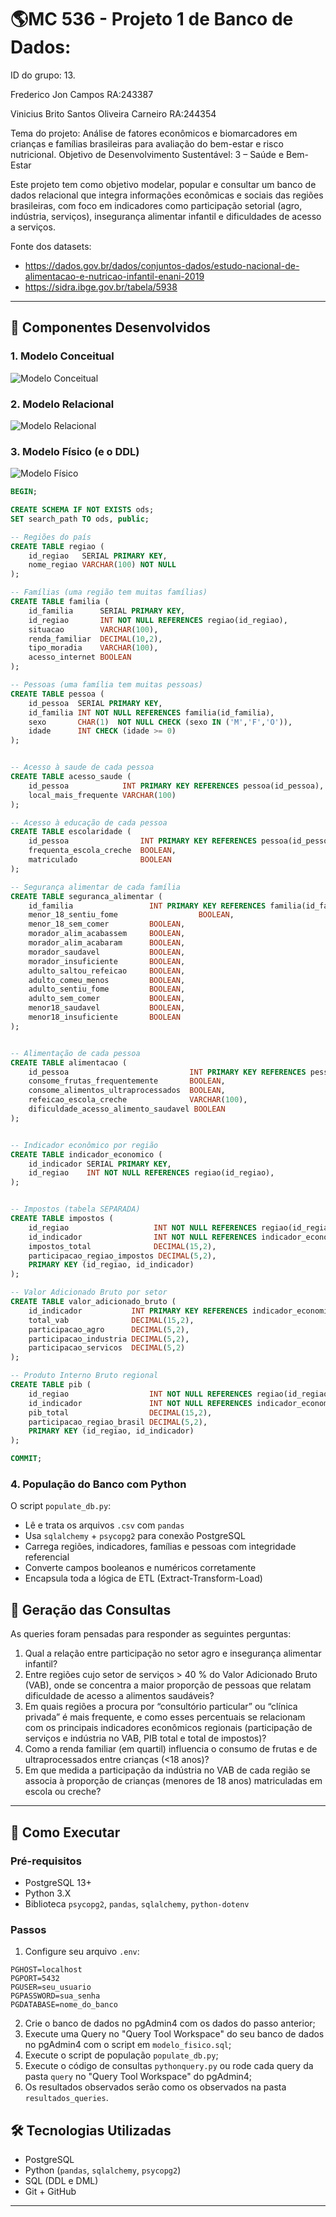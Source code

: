 # 🌎MC 536 - Projeto 1 de Banco de Dados:

ID do grupo: 13.

Frederico Jon Campos RA:243387

Vinicius Brito Santos Oliveira Carneiro RA:244354

Tema do projeto: Análise de fatores econômicos e biomarcadores em crianças e famílias brasileiras para avaliação do bem-estar e risco nutricional.
Objetivo de Desenvolvimento Sustentável: 3 – Saúde e Bem-Estar

Este projeto tem como objetivo modelar, popular e consultar um banco de dados relacional que integra informações econômicas e sociais das regiões brasileiras, com foco em indicadores como participação setorial (agro, indústria, serviços), insegurança alimentar infantil e dificuldades de acesso a serviços.

Fonte dos datasets: 
- https://dados.gov.br/dados/conjuntos-dados/estudo-nacional-de-alimentacao-e-nutricao-infantil-enani-2019
- https://sidra.ibge.gov.br/tabela/5938 


---

## 🧱 Componentes Desenvolvidos

### 1. Modelo Conceitual
![Modelo Conceitual](modelos/modelo_conceitual.jpg)

### 2. Modelo Relacional
![Modelo Relacional](modelos/modelo_relacional.jpg)

### 3. Modelo Físico (e o DDL)
![Modelo Físico](modelos/modelo_fisico.jpg)

```sql
BEGIN;

CREATE SCHEMA IF NOT EXISTS ods;
SET search_path TO ods, public;

-- Regiões do país
CREATE TABLE regiao (
    id_regiao   SERIAL PRIMARY KEY,
    nome_regiao VARCHAR(100) NOT NULL
);

-- Famílias (uma região tem muitas famílias)
CREATE TABLE familia (
    id_familia      SERIAL PRIMARY KEY,
    id_regiao       INT NOT NULL REFERENCES regiao(id_regiao),
    situacao        VARCHAR(100),
    renda_familiar  DECIMAL(10,2),
    tipo_moradia    VARCHAR(100),
    acesso_internet BOOLEAN
);

-- Pessoas (uma família tem muitas pessoas)
CREATE TABLE pessoa (
    id_pessoa  SERIAL PRIMARY KEY,
    id_familia INT NOT NULL REFERENCES familia(id_familia),
    sexo       CHAR(1)  NOT NULL CHECK (sexo IN ('M','F','O')),
    idade      INT CHECK (idade >= 0)
);


-- Acesso à saude de cada pessoa
CREATE TABLE acesso_saude (
    id_pessoa            INT PRIMARY KEY REFERENCES pessoa(id_pessoa),
    local_mais_frequente VARCHAR(100)
);

-- Acesso à educação de cada pessoa
CREATE TABLE escolaridade (
    id_pessoa                INT PRIMARY KEY REFERENCES pessoa(id_pessoa),
    frequenta_escola_creche  BOOLEAN,
    matriculado              BOOLEAN
);

-- Segurança alimentar de cada família
CREATE TABLE seguranca_alimentar (
    id_familia                 INT PRIMARY KEY REFERENCES familia(id_familia),
    menor_18_sentiu_fome                  BOOLEAN,
    menor_18_sem_comer         BOOLEAN,
    morador_alim_acabassem     BOOLEAN,
    morador_alim_acabaram      BOOLEAN,
    morador_saudavel           BOOLEAN,
    morador_insuficiente       BOOLEAN,
    adulto_saltou_refeicao     BOOLEAN,
    adulto_comeu_menos         BOOLEAN,
    adulto_sentiu_fome         BOOLEAN,
    adulto_sem_comer           BOOLEAN,
    menor18_saudavel           BOOLEAN,
    menor18_insuficiente       BOOLEAN
);


-- Alimentação de cada pessoa
CREATE TABLE alimentacao (
    id_pessoa                           INT PRIMARY KEY REFERENCES pessoa(id_pessoa),
    consome_frutas_frequentemente       BOOLEAN,
    consome_alimentos_ultraprocessados  BOOLEAN,
    refeicao_escola_creche              VARCHAR(100),
    dificuldade_acesso_alimento_saudavel BOOLEAN
);


-- Indicador econômico por região
CREATE TABLE indicador_economico (
    id_indicador SERIAL PRIMARY KEY,
    id_regiao    INT NOT NULL REFERENCES regiao(id_regiao),
);


-- Impostos (tabela SEPARADA)
CREATE TABLE impostos (
    id_regiao                   INT NOT NULL REFERENCES regiao(id_regiao),
    id_indicador                INT NOT NULL REFERENCES indicador_economico(id_indicador),
    impostos_total              DECIMAL(15,2),
    participacao_regiao_impostos DECIMAL(5,2),
    PRIMARY KEY (id_regiao, id_indicador)
);

-- Valor Adicionado Bruto por setor
CREATE TABLE valor_adicionado_bruto (
    id_indicador           INT PRIMARY KEY REFERENCES indicador_economico(id_indicador),
    total_vab              DECIMAL(15,2),
    participacao_agro      DECIMAL(5,2),
    participacao_industria DECIMAL(5,2),
    participacao_servicos  DECIMAL(5,2)
);

-- Produto Interno Bruto regional
CREATE TABLE pib (
    id_regiao                  INT NOT NULL REFERENCES regiao(id_regiao),
    id_indicador               INT NOT NULL REFERENCES indicador_economico(id_indicador),
    pib_total                  DECIMAL(15,2),
    participacao_regiao_brasil DECIMAL(5,2),
    PRIMARY KEY (id_regiao, id_indicador)
);

COMMIT;
```

### 4. População do Banco com Python
O script `populate_db.py`:
- Lê e trata os arquivos `.csv` com `pandas`
- Usa `sqlalchemy` + `psycopg2` para conexão PostgreSQL
- Carrega regiões, indicadores, famílias e pessoas com integridade referencial
- Converte campos booleanos e numéricos corretamente
- Encapsula toda a lógica de ETL (Extract-Transform-Load)

## 🧠 Geração das Consultas

As queries foram pensadas para responder as seguintes perguntas:

1.  Qual a relação entre participação no setor agro e insegurança alimentar infantil?
2.  Entre regiões cujo setor de serviços > 40 % do Valor Adicionado Bruto (VAB), onde se concentra a maior proporção de pessoas que relatam dificuldade de acesso a alimentos saudáveis?
3.  Em quais regiões a procura por “consultório particular” ou “clínica privada” é mais frequente, e como esses percentuais se relacionam com os principais indicadores econômicos regionais (participação de serviços e indústria no VAB, PIB total e total de impostos)?
4.  Como a renda familiar (em quartil) influencia o consumo de frutas e de ultraprocessados entre crianças (<18 anos)?
5.  Em que medida a participação da indústria no VAB de cada região se associa à proporção de crianças (menores de 18 anos) matriculadas em escola ou creche?

---

## 🚀 Como Executar

### Pré-requisitos

- PostgreSQL 13+
- Python 3.X
- Biblioteca `psycopg2`, `pandas`, `sqlalchemy`, `python-dotenv`

### Passos

1. Configure seu arquivo `.env`:
```env
PGHOST=localhost
PGPORT=5432
PGUSER=seu_usuario
PGPASSWORD=sua_senha
PGDATABASE=nome_do_banco
```

2. Crie o banco de dados no pgAdmin4 com os dados do passo anterior;
3. Execute uma Query no "Query Tool Workspace" do seu banco de dados no pgAdmin4 com o script em `modelo_fisico.sql`;
4. Execute o script de população `populate_db.py`;
5. Execute o código de consultas `pythonquery.py` ou rode cada query da pasta `query` no "Query Tool Workspace" do pgAdmin4;
6. Os resultados observados serão como os observados na pasta `resultados_queries`.


## 🛠️ Tecnologias Utilizadas

- PostgreSQL
- Python (`pandas`, `sqlalchemy`, `psycopg2`)
- SQL (DDL e DML)
- Git + GitHub

---
